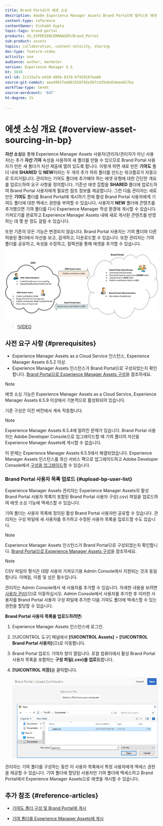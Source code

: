```yaml
---
title: Brand Portal의 에셋 소싱
description: Adobe Experience Manager Assets Brand Portal에 릴리스된 에셋 소싱 기능에 대한 통찰력을 얻으십시오.
content-type: reference
contentOwner: Vishabh Gupta
topic-tags: brand-portal
products: SG_EXPERIENCEMANAGER/Brand_Portal
sub-product: assets
topics: collaboration, content-velocity, sharing
doc-type: feature-video
activity: use
audience: author, marketer
version: Experience Manager 6.5
kt: 3838
exl-id: 2c132a7a-ed10-4856-8378-67939167ea60
source-git-commit: aea49037eddb1558f85e567cd35eb434eee617ba
workflow-type: tm+mt
source-wordcount: '647'
ht-degree: 1%

---
```


# 에셋 소싱 개요 {#overview-asset-sourcing-in-bp}

**자산 소싱**&#x200B;을 통해 Experience Manager Assets 사용자(관리자/관리자가 아닌 사용자)는 추가 **자산 기여** 속성을 사용하여 새 폴더를 만들 수 있으므로 Brand Portal 사용자가 만든 새 폴더가 자산 제출에 열려 있도록 합니다. 이렇게 하면 새로 만든 **기여도** 폴더 내에 **SHARED** 및 **NEW**&#x200B;이라는 두 개의 추가 하위 폴더를 만드는 워크플로가 자동으로 트리거됩니다. 관리자는 기여도 폴더에 추가해야 하는 에셋 유형에 대한 간단한 개요를 업로드하여 요구 사항을 정의합니다. 기준선 에셋 집합을 **SHARED** 폴더에 업로드하여 Brand Portal 사용자에게 필요한 참조 정보를 제공합니다. 그런 다음 관리자는 새로 만든 **기여도** 폴더를 Brand Portal에 게시하기 전에 활성 Brand Portal 사용자에게 기여도 폴더에 대한 액세스 권한을 부여할 수 있습니다. 사용자가 **NEW** 폴더에 콘텐츠를 추가했으면 기여 폴더를 다시 Experience Manager 작성 환경에 게시할 수 있습니다. 가져오기를 완료하고 Experience Manager Assets 내에 새로 게시된 콘텐츠를 반영하는 데 몇 분 정도 걸릴 수 있습니다.

또한 기존의 모든 기능은 변경되지 않습니다. Brand Portal 사용자는 기여 폴더와 다른 허용된 폴더에서 자산을 보고, 검색하고, 다운로드할 수 있습니다. 또한 관리자는 기여 폴더를 공유하고, 속성을 수정하고, 컬렉션을 통해 에셋을 추가할 수 있습니다.

![Brand Portal 자산 소싱](assets/asset-sourcing.png)

>[!VIDEO](https://video.tv.adobe.com/v/29365/?quality=12)

## 사전 요구 사항 {#prerequisites}

* Experience Manager Assets as a Cloud Service 인스턴스, Experience Manager Assets 6.5.2 이상.
* Experience Manager Assets 인스턴스가 Brand Portal으로 구성되었는지 확인합니다. [Brand Portal으로 Experience Manager Assets 구성](../using/configure-aem-assets-with-brand-portal.md)을 참조하세요.

<!--
* Ensure that your Brand Portal tenant is configured with one AEM Assets author instance.
-->

>[!NOTE]
>
>에셋 소싱 기능은 Experience Manager Assets as a Cloud Service, Experience Manager Assets 6.5.9 이상에서 기본적으로 활성화되어 있습니다.
>
>기존 구성은 이전 버전에서 계속 작동합니다.

>[!NOTE]
>
>Experience Manager Assets 6.5.4에 알려진 문제가 있습니다. Brand Portal 사용자는 Adobe Developer Console으로 업그레이드할 때 기여 폴더의 자산을 Experience Manager Assets에 게시할 수 없습니다.
>
>이 문제는 Experience Manager Assets 6.5.5에서 해결되었습니다. Experience Manager Assets 인스턴스를 최신 서비스 팩으로 업그레이드하고 Adobe Developer Console에서 [구성을 업그레이드](https://experienceleague.adobe.com/en/docs/experience-manager-65/content/assets/brandportal/configure-aem-assets-with-brand-portal#upgrade-integration-65)할 수 있습니다.

<!--

>For immediate fix on AEM 6.5.4, it is recommended to [download the hotfix](https://www.adobeaemcloud.com/content/marketplace/marketplaceProxy.html?packagePath=/content/companies/public/adobe/packages/cq650/hotfix/cq-6.5.0-hotfix-33041) and install on your author instance.
-->

<!--
## Configure Asset Sourcing {#configure-asset-sourcing}

**Asset Sourcing** is configured from within the AEM Assets author instance. The administrators can enable the Asset Sourcing feature flag configuration from the **AEM Web Console Configuration** and upload the active Brand Portal users list in **AEM Assets**.

>[!NOTE]
>
>Asset Sourcing is by default enabled on AEM Assets as a Cloud Service. The AEM administrator can directly upload the active Brand Portal users to allow them access to the Asset Sourcing feature.

>[!NOTE]
>
>Before you begin with the configuration, ensure that your AEM Assets instance is configured with Brand Portal. See, [Configure AEM Assets with Brand Portal](../using/configure-aem-assets-with-brand-portal.md). 

The following video demonstrates, how to configure Asset Sourcing on your AEM Assets author instance:

>[!VIDEO](https://video.tv.adobe.com/v/29771)
-->

<!--
### Enable Asset Sourcing {#enable-asset-sourcing}

AEM administrators can enable the Asset Sourcing feature flag from within the AEM Web Console Configuration (a.k.a Configuration Manager).

>[!NOTE]
>
>This step is not applicable for AEM Assets as a Cloud Service.


**To enable Asset Sourcing:**
1. Log in to your AEM Assets author instance and open Configuration Manager. 
Default URL: http:// localhost:4502/system/console/configMgr.
1. Search using the keyword **Asset Sourcing** to locate **[!UICONTROL Asset Sourcing Feature Flag Config]**.
1. Click **[!UICONTROL Asset Sourcing Feature Flag Config]** to open the configuration window.
1. Select the **[!UICONTROL feature.flag.active.status]** check box.
1. Click **[!UICONTROL Save]**.

![](assets/enable-asset-sourcing.png)
-->


### Brand Portal 사용자 목록 업로드 {#upload-bp-user-list}

Experience Manager Assets 관리자는 Experience Manager Assets의 활성 Brand Portal 사용자 목록이 포함된 Brand Portal 사용자 구성(.csv) 파일을 업로드하여 에셋 소싱 기능에 액세스할 수 있습니다.

기여 폴더는 사용자 목록에 정의된 활성 Brand Portal 사용자만 공유할 수 있습니다. 관리자는 구성 파일에 새 사용자를 추가하고 수정된 사용자 목록을 업로드할 수도 있습니다.

>[!NOTE]
>
>Experience Manager Assets 인스턴스가 Brand Portal으로 구성되었는지 확인합니다. [Brand Portal으로 Experience Manager Assets 구성](../using/configure-aem-assets-with-brand-portal.md)을 참조하세요.

>[!NOTE]
>
>CSV 파일의 형식은 대량 사용자 가져오기용 Admin Console에서 지원되는 것과 동일합니다. 이메일, 이름 및 성은 필수입니다.

관리자는 Admin Console에서 새 사용자를 추가할 수 있습니다. 자세한 내용을 보려면 [사용자 관리](brand-portal-adding-users.md)(으)로 이동하십시오. Admin Console에서 사용자를 추가한 후 이러한 사용자를 Brand Portal 사용자 구성 파일에 추가한 다음 기여도 폴더에 액세스할 수 있는 권한을 할당할 수 있습니다.

**Brand Portal 사용자 목록을 업로드하려면:**

1. Experience Manager Assets 인스턴스에 로그인.
1. [!UICONTROL 도구] 패널에서 **[!UICONTROL Assets]** > **[!UICONTROL Brand Portal 사용자]**(으)로 이동합니다.

1. Brand Portal 업로드 기여자 창이 열립니다.
로컬 컴퓨터에서 활성 Brand Portal 사용자 목록을 포함하는 **구성 파일(.csv)을 업로드**&#x200B;합니다.
1. **[!UICONTROL 저장]**&#x200B;을 클릭합니다.

   ![](assets/upload-user-list2.png)


관리자는 기여 폴더를 구성하는 동안 이 사용자 목록에서 특정 사용자에게 액세스 권한을 제공할 수 있습니다. 기여 폴더에 할당된 사용자만 기여 폴더에 액세스하고 Brand Portal에서 Experience Manager Assets으로 에셋을 게시할 수 있습니다.

## 추가 참조 {#reference-articles}

* [기여도 폴더 구성 및 Brand Portal에 게시](brand-portal-publish-contribution-folder-to-brand-portal.md)

* [기여 폴더를 Experience Manager Assets에 게시](brand-portal-publish-contribution-folder-to-aem-assets.md)
